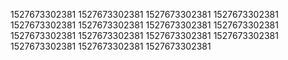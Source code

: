 1527673302381
1527673302381
1527673302381
1527673302381
1527673302381
1527673302381
1527673302381
1527673302381
1527673302381
1527673302381
1527673302381
1527673302381
1527673302381
1527673302381
1527673302381